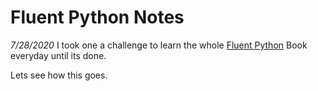 # Fluent Python Notes

_7/28/2020_
I took one a challenge to learn the whole [Fluent Python](https://www.amazon.in/Fluent-Python-Luciano-Ramalho/dp/935213205X/ref=asc_df_935213205X/?tag=googleshopdes-21&linkCode=df0&hvadid=397080052265&hvpos=&hvnetw=g&hvrand=9582902968381667906&hvpone=&hvptwo=&hvqmt=&hvdev=c&hvdvcmdl=&hvlocint=&hvlocphy=9040212&hvtargid=pla-403917063587&psc=1&ext_vrnc=hi) Book everyday until its done. 

Lets see how this goes.
